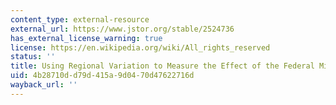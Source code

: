 ```yaml
---
content_type: external-resource
external_url: https://www.jstor.org/stable/2524736
has_external_license_warning: true
license: https://en.wikipedia.org/wiki/All_rights_reserved
status: ''
title: Using Regional Variation to Measure the Effect of the Federal Minimum Wage
uid: 4b28710d-d79d-415a-9d04-70d47622716d
wayback_url: ''
---
```

